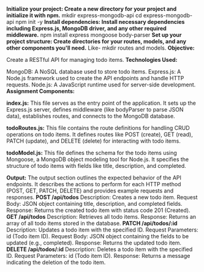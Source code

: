**Initialize your project: Create a new directory for your project and initialize it with npm.**
mkdir express-mongodb-api
cd express-mongodb-api
npm init -y
**Install dependencies: Install necessary dependencies including Express.js, MongoDB driver, and any other required middleware.**
npm install express mongoose body-parser
**Set up your project structure: Create directories for your routes, models, and any other components you'll need.**
Like- mkdir routes  and models.
**Objective:**

Create a RESTful API for managing todo items.
**Technologies Used:**

MongoDB: A NoSQL database used to store todo items.
Express.js: A Node.js framework used to create the API endpoints and handle HTTP requests.
Node.js: A JavaScript runtime used for server-side development.
**Assignment Components:**

**index.js:** This file serves as the entry point of the application. It sets up the Express.js server, defines middleware (like bodyParser to parse JSON data), establishes routes, and connects to the MongoDB database.

**todoRoutes.js:** This file contains the route definitions for handling CRUD operations on todo items. It defines routes like POST (create), GET (read), PATCH (update), and DELETE (delete) for interacting with todo items.

**todoModel.js:** This file defines the schema for the todo items using Mongoose, a MongoDB object modeling tool for Node.js. It specifies the structure of todo items with fields like title, description, and completed.

**Output:**
The output section outlines the expected behavior of the API endpoints. It describes the actions to perform for each HTTP method (POST, GET, PATCH, DELETE) and provides example requests and responses.
**POST /api/todos**
Description: Creates a new todo item.
Request Body: JSON object containing title, description, and completed fields.
Response: Returns the created todo item with status code 201 (Created).
**GET /api/todos**
Description: Retrieves all todo items.
Response: Returns an array of all todo items stored in the database.
**PATCH /api/todos/:id**
Description: Updates a todo item with the specified ID.
Request Parameters: id (Todo item ID).
Request Body: JSON object containing the fields to be updated (e.g., completed).
Response: Returns the updated todo item.
**DELETE /api/todos/:id**
Description: Deletes a todo item with the specified ID.
Request Parameters: id (Todo item ID).
Response: Returns a message indicating the deletion of the todo item.
